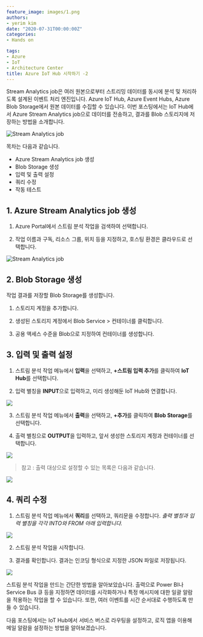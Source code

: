```yaml
---
feature_image: images/1.png
authors:
- yerim kim
date: "2020-07-31T00:00:00Z"
categories:
- Hands on

tags:
- Azure
- IoT
- Architecture Center
title: Azure IoT Hub 시작하기 -2
---
```


Stream Analytics job은 여러 원본으로부터 스트리밍 데이터를 동시에 분석 및 처리하도록 설계된 이벤트 처리 엔진입니다. 
Azure IoT Hub, Azure Event Hubs, Azure Blob Storage에서 원본 데이터를 수집할 수 있습니다. 
이번 포스팅에서는 IoT Hub에서 Azure Stream Analytics job으로 데이터를 전송하고, 결과를 Blob 스토리지에 저장하는 방법을 소개합니다. 

![Stream Analytics job](images/1.png)

목차는 다음과 같습니다. 
- Azure Stream Analytics job 생성
- Blob Storage 생성
- 입력 및 출력 설정
- 쿼리 수정 
- 작동 테스트 

## 1. Azure Stream Analytics job 생성

1) Azure Portal에서 스트림 분석 작업을 검색하여 선택합니다.

2) 작업 이름과 구독, 리소스 그룹, 위치 등을 지정하고, 호스팅 환경은 클라우드로 선택합니다.

![Stream Analytics job](images/2.png)


## 2. Blob Storage 생성

작업 결과를 저장할 Blob Storage를 생성합니다. 

1) 스토리지 계정을 추가합니다. 

2) 생성된 스토리지 계정에서 Blob Service > 컨테이너를 클릭합니다.

3) 공용 액세스 수준을 Blob으로 지정하여 컨테이너를 생성합니다. 

## 3. 입력 및 출력 설정

1) 스트림 분석 작업 메뉴에서 **입력**을 선택하고, **+스트림 입력 추가**를 클릭하여 **IoT Hub**를 선택합니다.

2) 입력 별칭을 **INPUT**으로 입력하고, 미리 생성해둔 IoT Hub와 연결합니다. 

![](images/3.png)

3) 스트림 분석 작업 메뉴에서 **출력**을 선택하고, **+추가**를 클릭하여 **Blob Storage**를 선택합니다. 

4) 출력 별칭으로 **OUTPUT**을 입력하고, 앞서 생성한 스토리지 계정과 컨테이너를 선택합니다. 

![](images/4.png)

>참고 : 출력 대상으로 설정할 수 있는 목록은 다음과 같습니다. 

![](images/5.png)

## 4. 쿼리 수정 

1) 스트림 분석 작업 메뉴에서 **쿼리**를 선택하고, 쿼리문을 수정합니다. *출력 별칭과 입력 별칭을 각각 INTO와 FROM 아래 입력합니다.*

![](images/6.png)

2) 스트림 분석 작업을 시작합니다. 

3) 결과를 확인합니다. 결과는 인코딩 형식으로 지정한 JSON 파일로 저장됩니다. 

![](images/7.png)


스트림 분석 작업을 만드는 간단한 방법을 알아보았습니다. 출력으로 Power BI나 Service Bus 큐 등을 지정하면 데이터를 시각화하거나 특정 메시지에 대한 일괄 알람을 적용하는 작업을 할 수 있습니다. 또한, 여러 이벤트를 시간 순서대로 수행하도록 만들 수 있습니다. 

다음 포스팅에서는 IoT Hub에서 서비스 버스로 라우팅을 설정하고, 로직 앱을 이용해 메일 알람을 설정하는 방법을 알아보겠습니다. 
